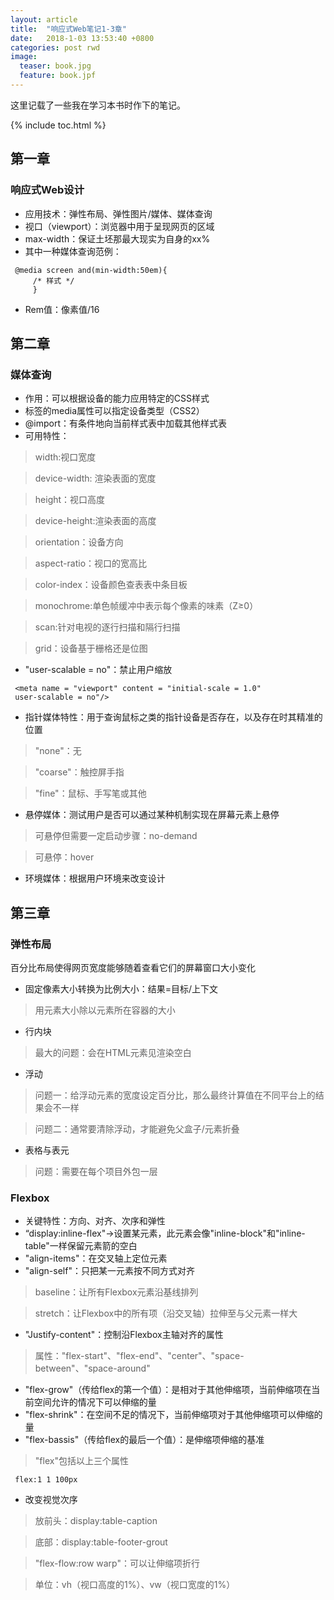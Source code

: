```yaml
---
layout: article
title:  "响应式Web笔记1-3章"
date:   2018-1-03 13:53:40 +0800
categories: post rwd
image:
  teaser: book.jpg
  feature: book.jpf
---
```

这里记载了一些我在学习本书时作下的笔记。

{% include toc.html %}

## 第一章
### 响应式Web设计
* 应用技术：弹性布局、弹性图片/媒体、媒体查询
* 视口（viewport）：浏览器中用于呈现网页的区域
* max-width：保证土坯那最大现实为自身的xx%
* 其中一种媒体查询范例：

```
 @media screen and(min-width:50em){
     /* 样式 */
     }
```

* Rem值：像素值/16

## 第二章
### 媒体查询
* 作用：可以根据设备的能力应用特定的CSS样式
* <link>标签的media属性可以指定设备类型（CSS2）
* @import：有条件地向当前样式表中加载其他样式表
* 可用特性：

> width:视口宽度

> device-width: 渲染表面的宽度

> height：视口高度

> device-height:渲染表面的高度

> orientation：设备方向

> aspect-ratio：视口的宽高比

> color-index：设备颜色查表表中条目板

> monochrome:单色帧缓冲中表示每个像素的味素（Z≥0）

> scan:针对电视的逐行扫描和隔行扫描

> grid：设备基于栅格还是位图

* "user-scalable = no"：禁止用户缩放

```
 <meta name = "viewport" content = "initial-scale = 1.0"
 user-scalable = no"/>
```

* 指针媒体特性：用于查询鼠标之类的指针设备是否存在，以及存在时其精准的位置

> "none"：无

> "coarse"：触控屏手指

> "fine"：鼠标、手写笔或其他

* 悬停媒体：测试用户是否可以通过某种机制实现在屏幕元素上悬停

> 可悬停但需要一定启动步骤：no-demand

> 可悬停：hover

* 环境媒体：根据用户环境来改变设计

## 第三章
### 弹性布局
百分比布局使得网页宽度能够随着查看它们的屏幕窗口大小变化

* 固定像素大小转换为比例大小：结果=目标/上下文
> 用元素大小除以元素所在容器的大小
* 行内块
> 最大的问题：会在HTML元素见渲染空白
* 浮动
> 问题一：给浮动元素的宽度设定百分比，那么最终计算值在不同平台上的结果会不一样

> 问题二：通常要清除浮动，才能避免父盒子/元素折叠
* 表格与表元
> 问题：需要在每个项目外包一层

### Flexbox
* 关键特性：方向、对齐、次序和弹性
* “display:inline-flex"→设置某元素，此元素会像"inline-block"和"inline-table"一样保留元素箭的空白
* "align-items"：在交叉轴上定位元素
* "align-self"：只把某一元素按不同方式对齐
> baseline：让所有Flexbox元素沿基线排列

> stretch：让Flexbox中的所有项（沿交叉轴）拉伸至与父元素一样大

* "Justify-content"：控制沿Flexbox主轴对齐的属性
> 属性："flex-start"、"flex-end"、"center"、"space-between"、"space-around"

* "flex-grow"（传给flex的第一个值）：是相对于其他伸缩项，当前伸缩项在当前空间允许的情况下可以伸缩的量
* "flex-shrink"：在空间不足的情况下，当前伸缩项对于其他伸缩项可以伸缩的量
* "flex-bassis"（传给flex的最后一个值）：是伸缩项伸缩的基准
> "flex"包括以上三个属性

```
 flex:1 1 100px
```

* 改变视觉次序
> 放前头：display:table-caption

> 底部：display:table-footer-grout

> "flex-flow:row warp"：可以让伸缩项折行

> 单位：vh（视口高度的1%）、vw（视口宽度的1%）
